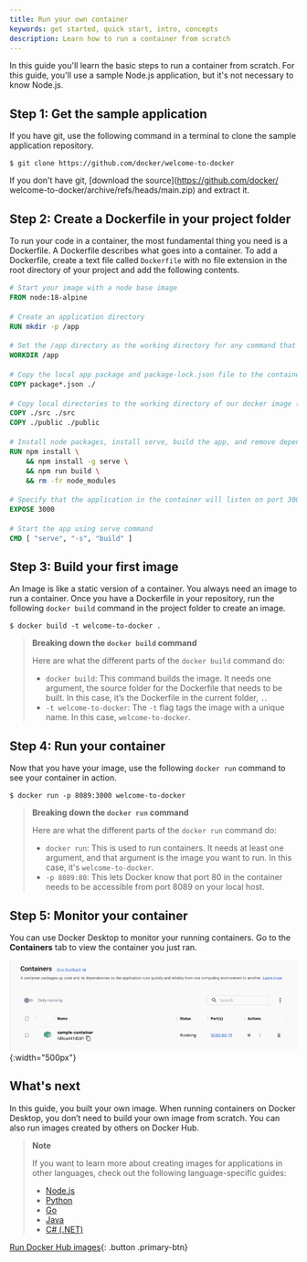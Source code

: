 ```yaml
---
title: Run your own container
keywords: get started, quick start, intro, concepts
description: Learn how to run a container from scratch
---
```


In this guide you'll learn the basic steps to run a container from scratch. For this guide, you'll use a sample Node.js application, but it's not necessary to know Node.js.

## Step 1: Get the sample application

If you have git, use the following command in a terminal to clone the sample application repository.

```console
$ git clone https://github.com/docker/welcome-to-docker
```

If you don't have git, [download the source](https://github.com/docker/
welcome-to-docker/archive/refs/heads/main.zip) and extract it.

## Step 2: Create a Dockerfile in your project folder

To run your code in a container, the most fundamental thing you need is a Dockerfile. A Dockerfile describes what goes into a container. To add a Dockerfile, create a text file called `Dockerfile` with no file extension in the root directory of your project and add the following contents.

```Dockerfile
# Start your image with a node base image
FROM node:18-alpine

# Create an application directory
RUN mkdir -p /app

# Set the /app directory as the working directory for any command that follows
WORKDIR /app

# Copy the local app package and package-lock.json file to the container
COPY package*.json ./

# Copy local directories to the working directory of our docker image (/app)
COPY ./src ./src
COPY ./public ./public

# Install node packages, install serve, build the app, and remove dependencies at the end
RUN npm install \
    && npm install -g serve \
    && npm run build \
    && rm -fr node_modules

# Specify that the application in the container will listen on port 3000
EXPOSE 3000

# Start the app using serve command
CMD [ "serve", "-s", "build" ]
```

## Step 3: Build your first image
An Image is like a static version of a container. You always need an image to run a container. Once you have a Dockerfile in your repository, run the following `docker build` command in the project folder to create an image.

```console
$ docker build -t welcome-to-docker .
```

> **Breaking down the `docker build` command**
>
> Here are what the different parts of the `docker build` command do:
> - `docker build`: This command builds the image. It needs one argument, the source folder for the Dockerfile that needs to be built. In this case, it’s the Dockerfile in the current folder, `.`.
> - `-t welcome-to-docker`: The `-t` flag tags the image with a unique name. In this case, `welcome-to-docker`.

## Step 4: Run your container

Now that you have your image, use the following `docker run` command to see your container in action.

```console
$ docker run -p 8089:3000 welcome-to-docker
```

> **Breaking down the `docker run` command**
>
> Here are what the different parts of the `docker run` command do:
> - `docker run`: This is used to run containers. It needs at least one argument, and that argument is the image you want to run. In this case, it's `welcome-to-docker`.
> - `-p 8089:80`: This lets Docker know that port 80 in the container needs to be accessible from port 8089 on your local host.

## Step 5: Monitor your container

You can use Docker Desktop to monitor your running containers. Go to the **Containers** tab to view the container you just ran.

![Viewing the Containers tab in Docker Desktop](images/getting-started-monitor.gif){:width="500px"}

## What's next

In this guide, you built your own image. When running containers on Docker Desktop, you don’t need to build your own image from scratch. You can also run images created by others on Docker Hub.

> **Note**
>
> If you want to learn more about creating images for applications in other languages, check out the following language-specific guides:
> - [Node.js](../language/nodejs/index.md)
> - [Python](../language/python/index.md)
> - [Go](../language/golang/index.md)
> - [Java](../language/java/index.md)
> - [C# (.NET)](../language/dotnet/index.md)


[Run Docker Hub images](run-docker-hub-images.md){: .button .primary-btn}


